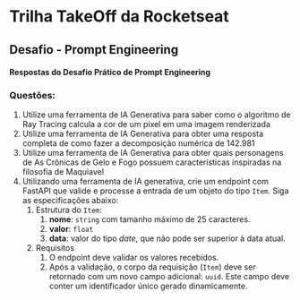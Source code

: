 # Trilha TakeOff da Rocketseat 
## Desafio - Prompt Engineering
#### Respostas do Desafio Prático de Prompt Engineering
### Questões:

1. Utilize uma ferramenta de IA Generativa para saber como o algoritmo de Ray Tracing calcula a cor de um pixel em uma imagem renderizada
2. Utilize uma ferramenta de IA Generativa para obter uma resposta completa de como fazer a decomposição numérica de 142.981
3. Utilize uma ferramenta de IA Generativa para obter quais personagens de As Crônicas de Gelo e Fogo possuem características inspiradas na filosofia de Maquiavel
4. Utilizando uma ferramenta de IA generativa, crie um endpoint com FastAPI que valide e processe a entrada de um objeto do tipo `Item`. Siga as especificações abaixo:
    1. Estrutura do `Item`:
        1. **nome**: `string` com tamanho máximo de 25 caracteres.
        2. **valor**: `float`
        3. **data**: valor do tipo *date*, que não pode ser superior à data atual.
    2. Requisitos
        1. O endpoint deve validar os valores recebidos.
        2. Após a validação, o corpo da requisição (`Item`) deve ser retornado com um novo campo adicional: `uuid`. Este campo deve conter um identificador único gerado dinamicamente.

